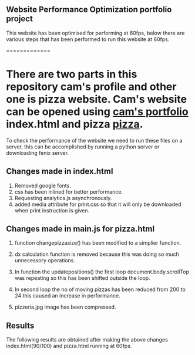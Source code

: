 ## Website Performance Optimization portfolio project

This website has been optimised for performing at 60fps, below there are various steps that has been performed to run this website at 60fps.

=============

There are two parts in this repository cam's profile and other one is pizza website. Cam's website can be opened using [cam's portfolio](index.html) index.html and pizza [pizza](views/pizza.html).
=============


To check the performance of the website we need to run these files on a server, this can be accomplished by running a python server or downloading fenix server.

## Changes made in index.html
1. Removed google fonts.
2. css has been inlined for better performance.
3. Requesting analytics.js asynchronously.
4. added media attribute for print.css so that it will only be downloaded when print instruction is given.

## Changes made in main.js for pizza.html
1. function changepizzasize() has been modified to a simplier function.

2. dx calculation function is removed because this was doing so much unnecessory operations.

3. In function the updatepositions() the first loop document.body.scrollTop was repeating so this has been shifted outside the loop.
4. In second loop the no of moving pizzas has been reduced from 200 to 24 this caused an increase in performance.
3. pizzeria.jpg image has been compressed.

## Results
The following results are obtained after making the above changes index.html(90/100) and pizza.html running at 60fps.